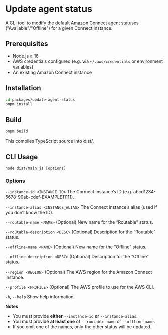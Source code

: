 # Update agent status

A CLI tool to modify the default Amazon Connect agent statuses ("Available"/"Offline") for a given Connect instance.

## Prerequisites

- Node.js ≥ 16
- AWS credentials configured (e.g. via `~/.aws/credentials` or environment variables)
- An existing Amazon Connect instance

## Installation

```bash
cd packages/update-agent-status
pnpm install
```

## Build

```shell
pnpm build
```

This compiles TypeScript source into dist/.

## CLI Usage

```shell
node dist/main.js [options]
```

### Options

`--instance-id <INSTANCE_ID>`
The Connect instance’s ID (e.g. abcd1234-5678-90ab-cdef-EXAMPLE11111).

`--instance-alias <INSTANCE_ALIAS>`
The Connect instance’s alias (used if you don’t know the ID).

`--routable-name <NAME>`
(Optional) New name for the “Routable” status.

`--routable-description <DESC>`
(Optional) Description for the “Routable” status.

`--offline-name <NAME>`
(Optional) New name for the “Offline” status.

`--offline-description <DESC>`
(Optional) Description for the “Offline” status.

`--region <REGION>`
(Optional) The AWS region for the Amazon Connect instance.

`--profile <PROFILE>`
(Optional) The AWS profile to use for the AWS CLI.

`-h`, `--help`
Show help information.

**Notes**

- You must provide **either** `--instance-id` **or** `--instance-alias`.
- You must provide **at least one** of `--routable-name` or `--offline-name`.
- If you omit one of the names, only the other status will be updated.
